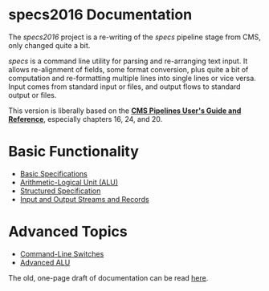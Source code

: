 # specs2016 Documentation
The *specs2016* project is a re-writing of the *specs* pipeline stage from CMS, only changed quite a bit.

*specs* is a command line utility for parsing and re-arranging text input. It allows re-alignment of fields, some format conversion, plus quite a bit of computation and re-formatting multiple lines into single lines or vice versa. Input comes from standard input or files, and output flows to standard output or files.

This version is liberally based on the [**CMS Pipelines User's Guide and Reference**](https://publib.boulder.ibm.com/epubs/pdf/hcsj0c30.pdf), especially chapters 16, 24, and 20.

Basic Functionality
===================
* [Basic Specifications](basicspec.md)
* [Arithmetic-Logical Unit (ALU)](alu.md)
* [Structured Specification](struct.md)
* [Input and Output Streams and Records](streams.md)

Advanced Topics
===============
* [Command-Line Switches](cliswitch.md)
* [Advanced ALU](alu_adv.md)


The old, one-page draft of documentation can be read [here](onepage.md).